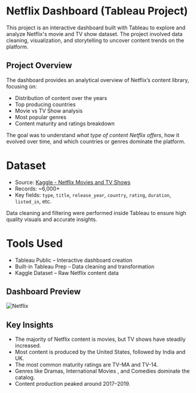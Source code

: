 #  Netflix Dashboard (Tableau Project)

This project is an interactive dashboard built with Tableau to explore and analyze Netflix's movie and TV show dataset. The project involved data cleaning, visualization, and storytelling to uncover content trends on the platform.


## Project Overview

The dashboard provides an analytical overview of Netflix’s content library, focusing on:

-  Distribution of content over the years
-  Top producing countries
-  Movie vs TV Show analysis
-  Most popular genres
-  Content maturity and ratings breakdown

The goal was to understand *what type of content Netflix offers*, how it evolved over time, and which countries or genres dominate the platform.

# Dataset

- Source: [Kaggle - Netflix Movies and TV Shows](https://www.kaggle.com/datasets/shivamb/netflix-shows)
- Records: ~6,000+
- Key fields: `type`, `title`, `release_year`, `country`, `rating`, `duration`, `listed_in`, etc.

Data cleaning and filtering were performed inside Tableau to ensure high quality visuals and accurate insights.


#  Tools Used

- Tableau Public – Interactive dashboard creation  
- Built-in Tableau Prep – Data cleaning and transformation  
- Kaggle Dataset – Raw Netflix content data  


##  Dashboard Preview

![Netflix](https://github.com/user-attachments/assets/f2ebb8e9-3534-45dd-a569-a849a09f2610)




##  Key Insights

- The majority of Netflix content is movies, but TV shows have steadily increased.
- Most content is produced by the United States, followed by India and UK.
- The most common maturity ratings are TV-MA and TV-14.
- Genres like Dramas, International Movies , and Comedies dominate the catalog.
- Content production peaked around 2017–2019.


